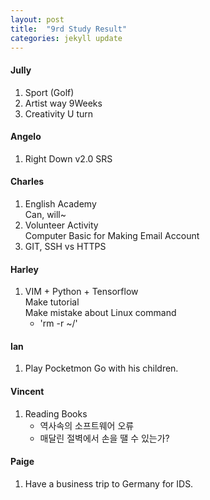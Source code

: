 ```yaml
---
layout: post
title:  "9rd Study Result"
categories: jekyll update
---
```


#### Jully

1. Sport (Golf)
2. Artist way 9Weeks
3. Creativity U turn

#### Angelo 
1. Right Down v2.0 SRS


#### Charles 
1. English Academy  
	Can, will~
2. Volunteer Activity  
	Computer Basic for Making Email Account
3. GIT, SSH vs HTTPS


#### Harley 
1. VIM + Python + Tensorflow  
	Make tutorial  
	Make mistake about Linux command  
	- 'rm -r ~/'


#### Ian
1. Play Pocketmon Go with his children.

#### Vincent
1. Reading Books
	- 역사속의 소프트웨어 오류
	- 매달린 절벽에서 손을 땔 수 있는가?

#### Paige
1. Have a business trip to Germany for IDS.